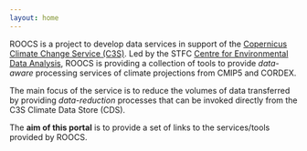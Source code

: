 ```yaml
---
layout: home
---
```

ROOCS is a project to develop data services in support of the [Copernicus Climate Change Service (C3S)](https://climate.copernicus.eu/). Led by the STFC [Centre for Environmental Data Analysis](www.ceda.ac.uk),
ROOCS is providing a collection of tools to provide *data-aware* processing services
of climate projections from CMIP5 and CORDEX.

The main focus of the service is to reduce the volumes of data transferred by providing
*data-reduction* processes that can be invoked directly from the C3S Climate Data Store (CDS).

The **aim of this portal** is to provide a set of links to the services/tools provided by ROOCS.
